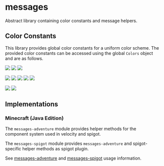 # messages

Abstract library containing color constants and message helpers.

## Color Constants

This library provides global color constants for a uniform color scheme. The provided color constants can be accessed using the global `Colors`
object and are as follows.

![](https://badgen.net/badge/CHAT/%23FFFFFF?color=FFFFFF)
![](https://badgen.net/badge/HIGHLIGHT/%23FFD9EF?color=FFD9EF)
![](https://badgen.net/badge/SEPARATOR/%234B4B4B?color=4B4B4B)

![](https://badgen.net/badge/INFO/%23AFAFAF?color=AFAFAF)
![](https://badgen.net/badge/SUCCESS/%23A3E635?color=A3E635)
![](https://badgen.net/badge/WARNING/%23F59E0B?color=F59E0B)
![](https://badgen.net/badge/ERROR/%23DC2626?color=DC2626)
![](https://badgen.net/badge/DEBUG/%23FC06F5?color=FC06F5)

![](https://badgen.net/badge/ACTIVE/%2322C55E?color=22C55E)
![](https://badgen.net/badge/INACTIVE/%23B91C1C?color=B91C1C)

## Implementations

### Minecraft (Java Edition)

The `messages-adventure` module provides helper methods for the component system used in velocity and spigot.

The `messages-spigot` module provides `messages-adventure` and spigot-specific helper methods as spigot plugin.

See [messages-adventure](./messages-adventure/README.md) and [messages-spigot](./messages-spigot/README.md) usage information.
